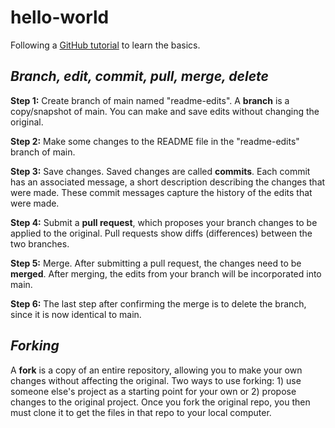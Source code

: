 # hello-world
Following a [GitHub tutorial](https://docs.github.com/en/get-started/quickstart/hello-world) to learn the basics. 

## _Branch, edit, commit, pull, merge, delete_  
**Step 1:** Create branch of main named "readme-edits". A **branch** is a copy/snapshot of main. You can make and save edits without changing the original.  

**Step 2:** Make some changes to the README file in the "readme-edits" branch of main.   

**Step 3:** Save changes. Saved changes are called **commits**. Each commit has an associated message, a short description describing the changes that were made. These commit messages capture the history of the edits that were made.   

**Step 4:** Submit a **pull request**, which proposes your branch changes to be applied to the original. Pull requests show diffs (differences) between the two branches.   

**Step 5:** Merge. After submitting a pull request, the changes need to be **merged**. After merging, the edits from your branch will be incorporated into main.   

**Step 6:** The last step after confirming the merge is to delete the branch, since it is now identical to main.   


## _Forking_  
A **fork** is a copy of an entire repository, allowing you to make your own changes without affecting the original. Two ways to use forking: 1) use someone else's project as a starting point for your own or 2) propose changes to the original project. Once you fork the original repo, you then must clone it to get the files in that repo to your local computer. 
